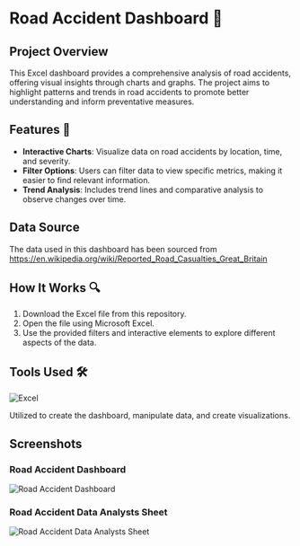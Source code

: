 # Road Accident Dashboard 🚗
## Project Overview
This Excel dashboard provides a comprehensive analysis of road accidents, offering visual insights through charts and graphs. The project aims to highlight patterns and trends in road accidents to promote better understanding and inform preventative measures.

## Features 🌟
- **Interactive Charts**: Visualize data on road accidents by location, time, and severity.
- **Filter Options**: Users can filter data to view specific metrics, making it easier to find relevant information.
- **Trend Analysis**: Includes trend lines and comparative analysis to observe changes over time.

## Data Source
The data used in this dashboard has been sourced from https://en.wikipedia.org/wiki/Reported_Road_Casualties_Great_Britain

## How It Works 🔍
1. Download the Excel file from this repository.
2. Open the file using Microsoft Excel.
3. Use the provided filters and interactive elements to explore different aspects of the data.

## Tools Used 🛠️
![Excel](https://img.shields.io/badge/Microsoft%20Excel-217346?style=for-the-badge&logo=microsoftexcel&logoColor=white)

Utilized to create the dashboard, manipulate data, and create visualizations.

## Screenshots
### Road Accident Dashboard
![Road Accident Dashboard](https://github.com/rcng81/Road-Accident-Dashboard/assets/98992360/bdd490cd-4e34-418d-abbe-5dfaa3e69813)

### Road Accident Data Analysts Sheet
![Road Accident Data Analysts Sheet](https://github.com/rcng81/Road-Accident-Dashboard/assets/98992360/542436a1-7439-4744-ba52-a798e8cc4f39)
